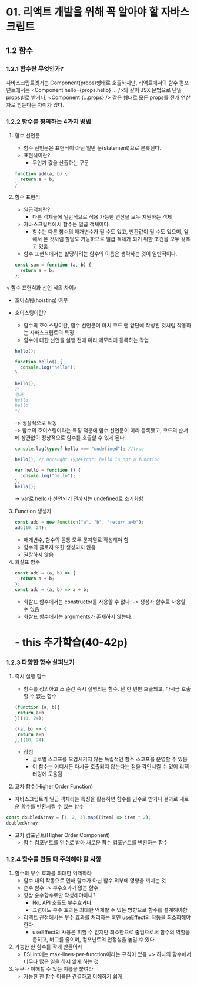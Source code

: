 # 01. 리액트 개발을 위해 꼭 알아야 할 자바스크립트

## 1.2 함수

### 1.2.1 함수란 무엇인가?

자바스크립트엣거는 Component(props)형태로 호출하지만, 리액트에서의 함수 컴포넌트에서는 <Component hello={props.hello} ... />와 같이 JSX 문법으로 단일 props별로 받거나, <Component {...props} /> 같은 형태로 모든 props를 전개 연산자로 받는다는 차이가 있다.

### 1.2.2 함수를 정의하는 4가지 방법

1. 함수 선언문

   - 함수 선언문은 표현식이 아닌 일반 문(statement)으로 분류된다.
   - 표현식이란?
     - 무언가 값을 산출하는 구문

   ```javascript
   function add(a, b) {
     return a + b;
   }
   ```

2. 함수 표현식
   - 일급객체란?
     - 다른 객체들에 일반적으로 적용 가능한 연산을 모두 지원하는 객체
   - 자바스크립트에서 함수는 일급 객체이다.
     - 함수는 다른 함수의 매개변수가 될 수도 있고, 반환값이 될 수도 있으며, 앞에서 본 것처럼 할당도 가능하므로 일급 객체가 되기 위한 조건을 모두 갖추고 있음.
   - 함수 표현식에서는 할당하려는 함수의 이름은 생략하는 것이 일반적이다.
   ```javascript
   const sum = function (a, b) {
     return a + b;
   };
   ```

< 함수 표현식과 선언 식의 차이>

- 호이스팅(hoisting) 여부
- 호이스팅이란?

  - 함수의 호이스팅이란, 함수 선언문이 마치 코드 맨 앞단에 작성된 것처럼 작동하는 자바스크립트의 특징
  - 함수에 대한 선언을 실행 전에 미리 메모리에 등록하는 작업

  ```javascript
  hello();

  function hello() {
    console.log("hello");
  }

  hello();
  /*
  결과
  hello
  hello
  */
  ```

  -> 정상적으로 작동
  <br>
  -> 함수의 호이스팅이라는 특징 덕분에 함수 선언문이 미리 등록됐고, 코드의 순서에 상관없이 정상적으로 함수를 호출할 수 있게 된다.

  ```javascript
  console.log(typeof hello === "undefined"); //true

  hello(); // Uncaught TypeError: hello is not a function

  var hello = function () {
    console.log("hello");
  };
  hello();
  ```

  -> var로 hello가 선언되기 전까지는 undefined로 초기화함

3. Function 생성자
   ```javascript
   const add = new Function("a", "b", "return a+b");
   add(10, 24);
   ```
   - 매개변수, 함수의 몸통 모두 문자열로 작성해야 함
   - 함수의 클로저 또한 생성되지 않음
   - 권장하지 않음
4. 화살표 함수
   ```javascript
   const add = (a, b) => {
     return a + b;
   };
   const add = (a, b) => a + b;
   ```
   - 화살표 함수에서는 constructor를 사용할 수 없다. -> 생성자 함수로 사용할 수 없음
   - 화살표 함수에서는 arguments가 존재하지 않는다.
   # - this 추가학습(40-42p)

### 1.2.3 다양한 함수 살펴보기

1. 즉시 실행 함수

   - 함수를 정의하고 스 순간 즉시 실행되는 함수. 단 한 번만 호출되고, 다시금 호출할 수 없는 함수

   ```javascript
   (function (a, b){
   	return a+b
   })(10, 24);

   ((a, b) => {
   	return a+b
   },)(10, 24)
   ```

   - 장점
     - 글로벌 스코프를 오염시키지 않는 독립적인 함수 스코프를 운영할 수 있음
     - 이 함수는 어디서든 다시금 호출되지 않는다는 점을 각인시킬 수 있어 리팩터링에 도움됨

2. 고차 함수(Higher Order Function)

- 자바스크립트가 일급 객체라는 특징을 활용하면 함수를 인수로 받거나 결과로 새로운 함수를 반환시킬 수 있는 함수

```javascript
const doubledArray = [1, 2, 3].map((item) => item * 2);
doubledArray;
```

- 고차 컴포넌트(Higher Order Component)
  - 함수 컴포넌트를 인수로 받아 새로운 함수 컴포넌트를 반환하는 함수

### 1.2.4 함수를 만들 때 주의해야 할 사항

1. 함수의 부수 효과를 최대한 억제하라
   - 함수 내의 작동으로 인해 함수가 아닌 함수 외부에 영향을 끼치는 것
   - 순수 함수 -> 부수효과가 없는 함수
   - 항상 순수함수로만 작성해야하나?
     - No, API 호출도 부수효과다.
     - 그럼에도 부수 효과는 최대한 억제할 수 있는 방향으로 함수를 설계해야함
   - 리액트 관점에서는 부수 효과를 처리하는 훅인 useEffect의 작동을 최소화해야한다.
     - useEffect의 사용은 피할 수 없지만 최소한으로 줄임으로써 함수의 역할을 좁히고, 버그를 줄이며, 컴포넌트의 안정성을 높일 수 있다.
2. 가능한 한 함수를 작게 만들어라
   - ESLint에는 max-lines-per-function이라는 규칙이 있음 => 하나의 함수에서 너무나 많은 일을 하지 않게 하는 것
3. 누구나 이해할 수 있는 이름을 붙여라
   - 가능한 한 함수 이름은 간결하고 이해하기 쉽게
